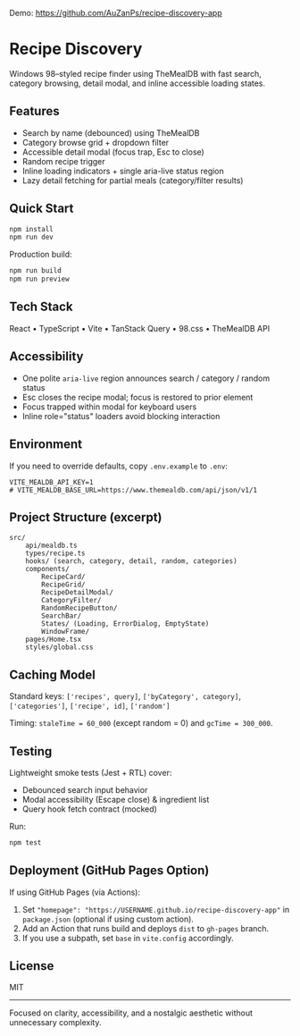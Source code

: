 Demo: https://github.com/AuZanPs/recipe-discovery-app

# Recipe Discovery

Windows 98–styled recipe finder using TheMealDB with fast search, category browsing, detail modal, and inline accessible loading states.

## Features

- Search by name (debounced) using TheMealDB
- Category browse grid + dropdown filter
- Accessible detail modal (focus trap, Esc to close)
- Random recipe trigger
- Inline loading indicators + single aria-live status region
- Lazy detail fetching for partial meals (category/filter results)

## Quick Start

```bash
npm install
npm run dev
```

Production build:
```bash
npm run build
npm run preview
```

## Tech Stack

React • TypeScript • Vite • TanStack Query • 98.css • TheMealDB API

## Accessibility

- One polite `aria-live` region announces search / category / random status
- Esc closes the recipe modal; focus is restored to prior element
- Focus trapped within modal for keyboard users
- Inline role="status" loaders avoid blocking interaction

## Environment

If you need to override defaults, copy `.env.example` to `.env`:

```
VITE_MEALDB_API_KEY=1
# VITE_MEALDB_BASE_URL=https://www.themealdb.com/api/json/v1/1
```

## Project Structure (excerpt)

```
src/
	api/mealdb.ts
	types/recipe.ts
	hooks/ (search, category, detail, random, categories)
	components/
		RecipeCard/
		RecipeGrid/
		RecipeDetailModal/
		CategoryFilter/
		RandomRecipeButton/
		SearchBar/
		States/ (Loading, ErrorDialog, EmptyState)
		WindowFrame/
	pages/Home.tsx
	styles/global.css
```

## Caching Model

Standard keys: `['recipes', query]`, `['byCategory', category]`, `['categories']`, `['recipe', id]`, `['random']`

Timing: `staleTime = 60_000` (except random = 0) and `gcTime = 300_000`.

## Testing

Lightweight smoke tests (Jest + RTL) cover:
- Debounced search input behavior
- Modal accessibility (Escape close) & ingredient list
- Query hook fetch contract (mocked)

Run:
```bash
npm test
```

## Deployment (GitHub Pages Option)

If using GitHub Pages (via Actions):
1. Set `"homepage": "https://USERNAME.github.io/recipe-discovery-app"` in `package.json` (optional if using custom action).
2. Add an Action that runs build and deploys `dist` to `gh-pages` branch.
3. If you use a subpath, set `base` in `vite.config` accordingly.

## License

MIT

---

Focused on clarity, accessibility, and a nostalgic aesthetic without unnecessary complexity.